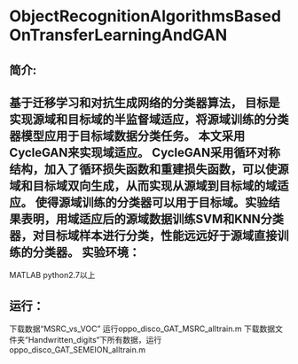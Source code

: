 # ObjectRecognitionAlgorithmsBasedOnTransferLearningAndGAN

简介: 
----
基于迁移学习和对抗生成网络的分类器算法， 目标是实现源域和目标域的半监督域适应，将源域训练的分类器模型应用于目标域数据分类任务。
本文采用CycleGAN来实现域适应。 CycleGAN采用循环对称结构，加入了循环损失函数和重建损失函数，可以使源域和目标域双向生成，从而实现从源域到目标域的域适应。
使得源域训练的分类器可以用于目标域。实验结果表明，用域适应后的源域数据训练SVM和KNN分类器，对目标域样本进行分类，性能远远好于源域直接训练的分类器。
实验环境：
-----
MATLAB 
python2.7以上

运行：
----
下载数据“MSRC_vs_VOC” 运行oppo_disco_GAT_MSRC_alltrain.m
下载数据文件夹“Handwritten_digits“下所有数据，运行 oppo_disco_GAT_SEMEION_alltrain.m
